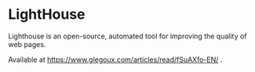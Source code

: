 # LightHouse

Lighthouse is an open-source, automated tool for improving the quality of web pages.

Available at https://www.glegoux.com/articles/read/fSuAXfo-EN/ .
